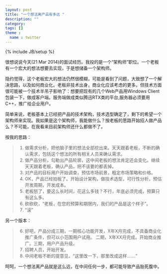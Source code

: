 ```yaml
---
layout: post
title: "一个想法离产品有多远 "
description: ""
category: 
tags: []
theme :
  name : twitter
---
```

{% include JB/setup %}

很想说说今天(21 Mar 2014)的面试经历。我投的是一个“架构师”职位。一个老板有一个宏大的想法想要去实现，于是想储备一个架构师。 

隐约觉得，这个老板宏大的想法仍然很模糊，可能是看到了问题，大致想了一个解决思路，以及如何商业化。老板非技术出身，商业化应该考虑的更多。但技术方面很可能被一个技术半吊子影响了：想要把现有的几个Web产品用Windows Client包装一下，做成客户端。服务端做成类似腾迅RTX类的平台,服务器必须要用C++，推广给企业用户。 

简单来说，老板基本上已经把产品的技术架构，技术选型确定了，剩下的希望一个架构师来实现。我如果是这个架构师，我能做什么？按老板的思路开始招人做产品么？不可能，在我看来目前架构师还什么都做不了。 

按我的思路： 

>1. 做需求分析，把他脑子里的想法全部挖出来。天天跟着老板，不断的确认需求，包括这个想法的所有相关人员来确认需求。 
>2. 做产品分析，勾勒出产品轮廓，这中间老板的想法肯定还会变化。继续天天跟着老板，确认产品，把不该要的都丢掉。 
>3. 对产品的目标用户开始调查，预估市场前景，粗定市场策略和价格。 
>4. OK，产品已经拍板了。开始设计架构，做技术选型，可行性分析，预估开发周期，开发成本。 
>5. 老板怒了，要这么长时间，花这么多钱？不行，年底必须完成，预算只有这么多。 
>6. 砍砍砍，“老板，在您的预算和期限内，我们的产品是这个样子”。 
>7. “滚” 

另一个版本： 

>6. 好吧，产品分成三期，一期核心功能开发，X年X月完成，不具备商业化推广条件，但可以小范围用户试用。 二期，X年XX月完成。开始商业推广。三期，用户产品升级。 
>7. 招聘人员，开始开发。 
>8. 中间老板不断的提意见，“这里改一下，那里改成这样.......” 

呵呵，一个想法离产品就是这么远，在中间任何一步，都可能导致产品胎死腹中。
